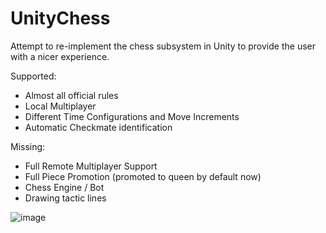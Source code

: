 # UnityChess

Attempt to re-implement the chess subsystem in Unity to provide the user with a nicer experience.

Supported:
- Almost all official rules
- Local Multiplayer 
- Different Time Configurations and Move Increments
- Automatic Checkmate identification

Missing:
- Full Remote Multiplayer Support
- Full Piece Promotion (promoted to queen by default now)
- Chess Engine / Bot
- Drawing tactic lines

![image](https://user-images.githubusercontent.com/23176335/178696928-fdc5dd21-e672-4ea4-8d2b-daa297578b90.png)

